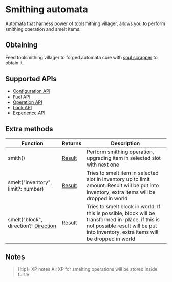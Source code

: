 # Smithing automata

Automata that harness power of toolsmithing villager, allows you to perform smithing operation and smelt items.

## Obtaining

Feed toolsmithing villager to forged automata core with [soul scrapper](soul_scrapper.md) to obtain it.

## Supported APIs

- [Configuration API](configuration.md)
- [Fuel API](fuel.md)
- [Operation API](operation.md)
- [Look API](look.md)
- [Experience API](experience.md)

## Extra methods

| Function                             | Returns | Description                                                                                                                                                                                |
|--------------------------------------|---------|--------------------------------------------------------------------------------------------------------------------------------------------------------------------------------------------|
| smith()                              | [Result](../API/introduction.md#result)  | Perform smithing operation, upgrading item in selected slot with next one                                                                                                                  |
| smelt("inventory", limit?: number)   | [Result](../API/introduction.md#result)  | Tries to smelt item in selected slot in inventory up to limit amount. Result will be put into inventory, extra items will be dropped in world                                              |
| smelt("block", direction?: [Direction](../API/introduction.md#direction) | [Result](../API/introduction.md#result)  | Tries to smelt block in world. If this is possible, block will be transformed in-place, if this is not possible result will be put into inventory, extra items will be dropped in world | |

## Notes

> [!tip]- XP notes
> All XP for smelting operations will be stored inside turtle
